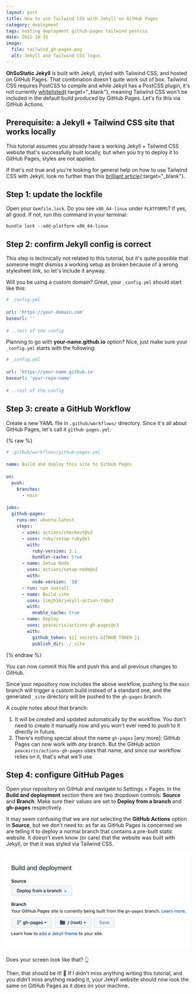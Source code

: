 ```yaml
---
layout: post
title: How to use Tailwind CSS with Jekyll on GitHub Pages
category: deployment
tags: hosting deployment github-pages tailwind postcss
date: 2022-10-31
image:
  file: tailwind_gh-pages.png
  alt: Jekyll and Tailwind CSS logos
---
```


__OhSoStatic Jekyll__ is built with Jekyll, styled with Tailwind CSS, and hosted
on GitHub Pages. That combination doesn't quite work out of box. Tailwind CSS
requires PostCSS to compile and while Jekyll has a PostCSS plugin, it's not
currently [whitelisted](https://pages.github.com/versions/){:target="_blank"},
meaning Tailwind CSS won't be included in the default build produced by GitHub
Pages. Let's fix this via GitHub Actions.

## Prerequisite: a Jekyll + Tailwind CSS site that works locally

This tutorial assumes you already have a working Jekyll + Tailwind CSS website
that's successfully built locally, but when you try to deploy it to GitHub
Pages, styles are not applied.

If that's not true and you're looking for general help on how to use Tailwind
CSS with Jekyll, look no further than this [brilliant article](https://mzrn.sh/2022/04/09/starting-a-blank-jekyll-site-with-tailwind-css-in-2022/){:target="_blank"}.

## Step 1: update the lockfile

Open your `Gemfile.lock`. Do you see `x86_64-linux` under `PLATFORMS`? If yes,
all good. If not, run this command in your terminal:

```shell
bundle lock --add-platform x86_64-linux
```

## Step 2: confirm Jekyll config is correct

This step is technically not related to this tutorial, but it's quite possible
that someone might dismiss a working setup as broken because of a wrong
stylesheet link, so let's include it anyway.

Will you be using a custom domain? Great, your `_config.yml` should start like
this:

```yaml
# _config.yml

url: 'https://your-domain.com'
baseurl: ''

# ..rest of the config
```

Planning to go with __your-name.github.io__ option? Nice, just make sure your
`_config.yml` starts with the following:

```yaml
# _config.yml

url: 'https://your-name.github.io'
baseurl: 'your-repo-name'

# ..rest of the config
```

## Step 3: create a GitHub Workflow

Create a new YAML file in `.github/workflows/` directory. Since it's all about
GitHub Pages, let's call it `github-pages.yml`:

{% raw %}
```yaml
# .github/workflows/github-pages.yml

name: Build and deploy this site to GitHub Pages

on:
  push:
    branches:
      - main

jobs:
  github-pages:
    runs-on: ubuntu-latest
    steps:
      - uses: actions/checkout@v2
      - uses: ruby/setup-ruby@v1
        with:
          ruby-version: 3.1
          bundler-cache: true
      - name: Setup Node
        uses: actions/setup-node@v2
        with:
          node-version: '18'
      - run: npm install
      - name: Build site
        uses: limjh16/jekyll-action-ts@v2
        with:
          enable_cache: true
      - name: Deploy
        uses: peaceiris/actions-gh-pages@v3
        with:
          github_token: ${{ secrets.GITHUB_TOKEN }}
          publish_dir: ./_site
```
{% endraw %}

You can now commit this file and push this and all previous changes to GitHub.

Since your repository now includes the above workflow, pushing to the `main`
branch will trigger a custom build instead of a standard one, and the generated
`_site` directory will be pushed to the `gh-pages` branch.

A couple notes about that branch:

1. It will be created and updated automatically by the workflow. You don't need
to create it manually now and you won't ever need to push to it directly in
future.
2. There's nothing special about the name `gh-pages` [any more]: GitHub Pages
can now work with _any_ branch. But the GitHub action `peaceiris/actions-gh-pages`
uses that name, and since our workflow relies on it, that's what we'll use.

## Step 4: configure GitHub Pages

Open your repository on GitHub and navigate to Settings > Pages. In the **Build
and deployment** section there are two dropdown controls: __Source__ and
__Branch__. Make sure their values are set to __Deploy from a branch__ and
__gh-pages__ respectively.

It may seem confusing that we are _not_ selecting the __GitHub Actions__ option
in __Source__, but we don't need to: as far as GitHub Pages is concerned we are
telling it to deploy a normal branch that contains a pre-built static website.
It doesn't even know (or care) that the website was built with Jekyll, or that
it was styled via Tailwind CSS.

![GitHub Pages Settings](/assets/img/gh-pages_settings.png)

Does your screen look like that? 👆

Then, that should be it! 🥳 If I didn't miss anything writing this tutorial,
and you didn't miss anything reading it, your Jekyll website should now look the
same on GitHub Pages as it does on your machine.
